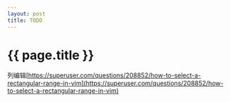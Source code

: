 ```yaml
---
layout: post
title: TODO
---
```

{{ page.title }}
=============

列编辑[https://superuser.com/questions/208852/how-to-select-a-rectangular-range-in-vim](https://superuser.com/questions/208852/how-to-select-a-rectangular-range-in-vim)


